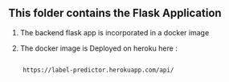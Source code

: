 ## This folder contains the Flask Application

1. The backend flask app is incorporated in a docker image

2. The docker image is Deployed on heroku here : 
```bash 

    https://label-predictor.herokuapp.com/api/

```